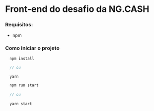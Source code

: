 # Front-end do desafio da NG.CASH

### Requisitos:
- npm


### Como iniciar o projeto
```js
  npm install

  // ou

  yarn
```
```js
  npm run start 
  
  // ou
  
  yarn start
```